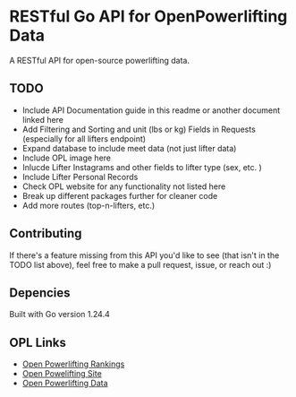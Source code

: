 
# RESTful Go API for OpenPowerlifting Data 
A RESTful API for open-source powerlifting data.

## TODO
* Include API Documentation guide in this readme or another document linked here 
* Add Filtering and Sorting and unit (lbs or kg) Fields in Requests (especially for all lifters endpoint)
* Expand database to include meet data (not just lifter data)
* Include OPL image here 
* Inlucde Lifter Instagrams and other fields to lifter type (sex, etc. )
* Include Lifter Personal Records 
* Check OPL website for any functionality not listed here
* Break up different packages further for cleaner code
* Add more routes (top-n-lifters, etc.)

## Contributing
If there's a feature missing from this API you'd like to see (that isn't in the TODO list above), feel free to make a pull request, issue, or reach out :) 

## Depencies 
Built with Go version 1.24.4

## OPL Links
* [Open Powerlifting Rankings](https://www.openpowerlifting.org/)
* [Open Powelifting Site](https://openpowerlifting.gitlab.io/opl-csv/)
* [Open Powerlifting Data](https://gitlab.com/openpowerlifting/opl-data)


